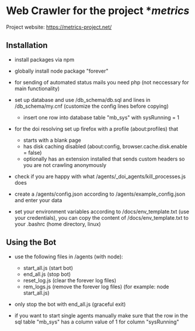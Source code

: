 # Web Crawler for the project **metrics*

Project website: https://metrics-project.net/

## Installation

- install packages via npm
- globally install node package "forever"

- for sending of automated status mails you need php (not neccessary for main functionality)

- set up database and use /db_schema/db.sql and lines in /db_schema/my.cnf (customize the config lines before copying)
	- insert one row into database table "mb_sys" with sysRunning = 1

- for the doi resolving set up firefox with a profile (about:profiles) that
	- starts with a blank page
	- has disk caching disabled (about:config, browser.cache.disk.enable = false)
	- optionally has an extension installed that sends custom headers so you are not crawling anonymously

- check if you are happy with what /agents/_doi_agents/kill_processes.js does

- create a /agents/config.json according to /agents/example_config.json and enter your data

- set your environment variables according to /docs/env_template.txt (use your credentials), you can copy the content of /docs/env_template.txt to your .bashrc (home directory, linux)


## Using the Bot

- use the following files in /agents (with node):
	- start_all.js (start bot)
	- end_all.js (stop bot)
	- reset_log.js (clear the forever log files)
	- rem_logs.js (remove the forever log files)
(for example: node start_all.js)

- only stop the bot with end_all.js (graceful exit)
- if you want to start single agents manually make sure that the row in the sql table "mb_sys" has a column value of 1 for column "sysRunning"
